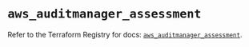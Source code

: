 # `aws_auditmanager_assessment`

Refer to the Terraform Registry for docs: [`aws_auditmanager_assessment`](https://registry.terraform.io/providers/hashicorp/aws/4.54.0/docs/resources/auditmanager_assessment).
